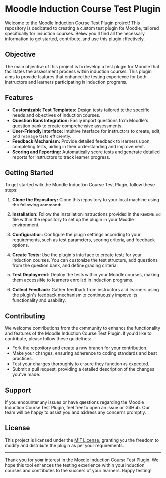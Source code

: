 # Moodle Induction Course Test Plugin

Welcome to the Moodle Induction Course Test Plugin project! This repository is dedicated to creating a custom test plugin for Moodle, tailored specifically for induction courses. Below you'll find all the necessary information to get started, contribute, and use this plugin effectively.

## Objective

The main objective of this project is to develop a test plugin for Moodle that facilitates the assessment process within induction courses. This plugin aims to provide features that enhance the testing experience for both instructors and learners participating in induction programs.

## Features

- **Customizable Test Templates:** Design tests tailored to the specific needs and objectives of induction courses.
- **Question Bank Integration:** Easily import questions from Moodle's question bank to create comprehensive assessments.
- **User-Friendly Interface:** Intuitive interface for instructors to create, edit, and manage tests efficiently.
- **Feedback Mechanism:** Provide detailed feedback to learners upon completing tests, aiding in their understanding and improvement.
- **Scoring and Reporting:** Automatically score tests and generate detailed reports for instructors to track learner progress.

## Getting Started

To get started with the Moodle Induction Course Test Plugin, follow these steps:

1. **Clone the Repository:** Clone this repository to your local machine using the following command:

2. **Installation:** Follow the installation instructions provided in the `README.md` file within the repository to set up the plugin in your Moodle environment.

3. **Configuration:** Configure the plugin settings according to your requirements, such as test parameters, scoring criteria, and feedback options.

4. **Create Tests:** Use the plugin's interface to create tests for your induction courses. You can customize the test structure, add questions from the question bank, and define grading criteria.

5. **Test Deployment:** Deploy the tests within your Moodle courses, making them accessible to learners enrolled in induction programs.

6. **Collect Feedback:** Gather feedback from instructors and learners using the plugin's feedback mechanism to continuously improve its functionality and usability.

## Contributing

We welcome contributions from the community to enhance the functionality and features of the Moodle Induction Course Test Plugin. If you'd like to contribute, please follow these guidelines:

- Fork the repository and create a new branch for your contribution.
- Make your changes, ensuring adherence to coding standards and best practices.
- Test your changes thoroughly to ensure they function as expected.
- Submit a pull request, providing a detailed description of the changes you've made.

## Support

If you encounter any issues or have questions regarding the Moodle Induction Course Test Plugin, feel free to open an issue on GitHub. Our team will be happy to assist you and address any concerns promptly.

## License

This project is licensed under the [MIT License](LICENSE), granting you the freedom to modify and distribute the plugin as per your requirements.

---

Thank you for your interest in the Moodle Induction Course Test Plugin. We hope this tool enhances the testing experience within your induction courses and contributes to the success of your learners. Happy testing!
